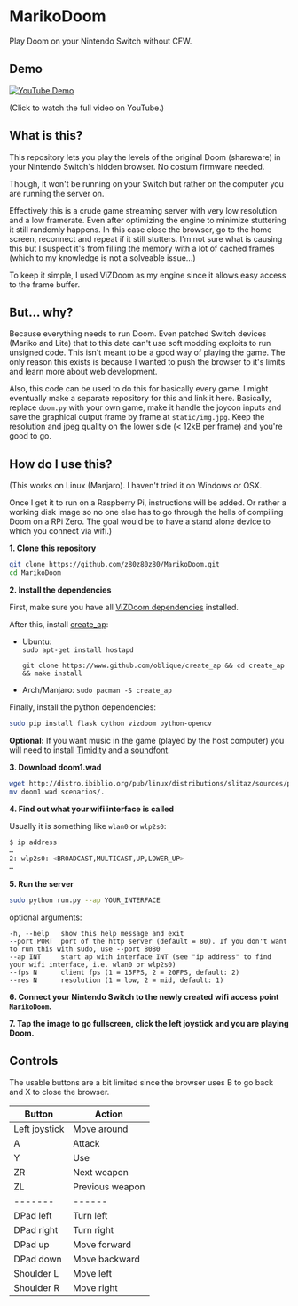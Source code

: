 # MarikoDoom
Play Doom on your Nintendo Switch without CFW.

## Demo 
[![YouTube Demo](https://media.giphy.com/media/Q6xeyt58HPv90KvDk7/giphy.gif)](https://www.youtube.com/watch?v=qUC7FK2SCnU) 

(Click to watch the full video on YouTube.)

## What is this?
This repository lets you play the levels of the original Doom (shareware) in your Nintendo Switch's hidden browser. No costum firmware needed.

Though, it won't be running on your Switch but rather on the computer you are running the server on.

Effectively this is a crude game streaming server with very low resolution and a low framerate. Even after optimizing the engine to minimize stuttering it still randomly happens. In this case close the browser, go to the home screen, reconnect and repeat if it still stutters. I'm not sure what is causing this but I suspect it's from filling the memory with a lot of cached frames (which to my knowledge is not a solveable issue...)

To keep it simple, I used ViZDoom as my engine since it allows easy access to the frame buffer.

## But... why?
Because everything needs to run Doom. Even patched Switch devices (Mariko and Lite) that to this date can't use soft modding exploits to run unsigned code.
This isn't meant to be a good way of playing the game. The only reason this exists is because I wanted to push the browser to it's limits and learn more about web development.

Also, this code can be used to do this for basically every game. I might eventually make a separate repository for this and link it here.
Basically, replace `doom.py` with your own game, make it handle the joycon inputs and save the graphical output frame by frame at `static/img.jpg`. Keep the resolution and jpeg quality on the lower side (< 12kB per frame) and you're good to go.

## How do I use this?
(This works on Linux (Manjaro). I haven't tried it on Windows or OSX.

Once I get it to run on a Raspberry Pi, instructions will be added. Or rather a working disk image so no one else has to go through the hells of compiling Doom on a RPi Zero. The goal would be to have a stand alone device to which you connect via wifi.)

**1. Clone this repository**
   ```bash
   git clone https://github.com/z80z80z80/MarikoDoom.git
   cd MarikoDoom
   ```
**2. Install the dependencies**
   
   First, make sure you have all [ViZDoom dependencies](https://github.com/mwydmuch/ViZDoom/blob/master/doc/Building.md#linux_deps) installed.      
 
   After this, install [create_ap](https://github.com/oblique/create_ap):
 
   - Ubuntu:    
      `sudo apt-get install hostapd`
   
      `git clone https://www.github.com/oblique/create_ap && cd create_ap && make install`  

   - Arch/Manjaro:
      `sudo pacman -S create_ap`

   Finally, install the python dependencies:
   ```bash
   sudo pip install flask cython vizdoom python-opencv
   ```

   **Optional:** If you want music in the game (played by the host computer) you will need to install [Timidity](https://wiki.archlinux.org/index.php/Timidity) and a [soundfont](http://www.arachnosoft.com/main/download.php?id=soundfont-sf2). 
   
**3. Download doom1.wad**

   ```bash
   wget http://distro.ibiblio.org/pub/linux/distributions/slitaz/sources/packages/d/doom1.wad
   mv doom1.wad scenarios/.
   ```
**4. Find out what your wifi interface is called**

   Usually it is something like `wlan0` or `wlp2s0`:
   ```bash
   $ ip address
   …
   2: wlp2s0: <BROADCAST,MULTICAST,UP,LOWER_UP>
   …
   ```
   
**5. Run the server**

   ```bash
   sudo python run.py --ap YOUR_INTERFACE
   ```
   optional arguments:
   ```
   -h, --help   show this help message and exit
   --port PORT  port of the http server (default = 80). If you don't want to run this with sudo, use --port 8080
   --ap INT     start ap with interface INT (see "ip address" to find your wifi interface, i.e. wlan0 or wlp2s0)
   --fps N      client fps (1 = 15FPS, 2 = 20FPS, default: 2)
   --res N      resolution (1 = low, 2 = mid, default: 1)
   ```
   
**6. Connect your Nintendo Switch to the newly created wifi access point `MarikoDoom`.**

**7. Tap the image to go fullscreen, click the left joystick and you are playing Doom.**

## Controls
The usable buttons are a bit limited since the browser uses B to go back and X to close the browser.

Button | Action
-------| ------
Left joystick | Move around
A | Attack
Y | Use
ZR | Next weapon
ZL | Previous weapon
-------| ------
DPad left | Turn left
DPad right | Turn right
DPad up | Move forward
DPad down | Move backward
Shoulder L | Move left
Shoulder R | Move right
